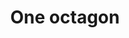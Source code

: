 ---
title: One octagon
tags: ["one", "octagon", "eight", "sides", "stop sign", "shape", "stop"]
icon: one-octagon
svg: '<svg xmlns="http://www.w3.org/2000/svg" width="24" height="24" fill="none" viewBox="0 0 24 24" stroke-width="1.5" stroke-linecap="round" stroke-linejoin="round" stroke="currentColor"><path d="M12.75 16V8L10 10"/><path d="M7.805 3.469C8.16 3.115 8.451 3 8.937 3h6.126c.486 0 .778.115 1.132.469l4.336 4.336c.354.354.469.646.469 1.132v6.126c0 .5-.125.788-.469 1.132l-4.336 4.336c-.354.354-.646.469-1.132.469H8.937c-.5 0-.788-.125-1.132-.469L3.47 16.195c-.355-.355-.47-.646-.47-1.132V8.937c0-.5.125-.788.469-1.132z"/></svg>'
---